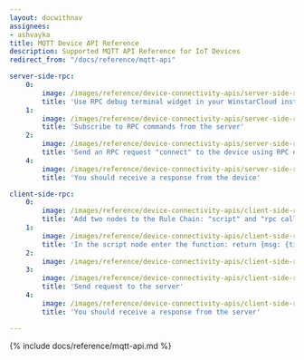 ```yaml
---
layout: docwithnav
assignees:
- ashvayka
title: MQTT Device API Reference
description: Supported MQTT API Reference for IoT Devices
redirect_from: "/docs/reference/mqtt-api"

server-side-rpc:
    0:
        image: /images/reference/device-connectivity-apis/server-side-rpc-mqtt-1-ce.png
        title: 'Use RPC debug terminal widget in your WinstarCloud instance'
    1:
        image: /images/reference/device-connectivity-apis/server-side-rpc-mqtt-2-ce.png
        title: 'Subscribe to RPC commands from the server'
    2:
        image: /images/reference/device-connectivity-apis/server-side-rpc-mqtt-3-ce.png
        title: 'Send an RPC request "connect" to the device using RPC debug terminal widget'
    4:
        image: /images/reference/device-connectivity-apis/server-side-rpc-mqtt-4-ce.png
        title: 'You should receive a response from the device'

client-side-rpc:
    0:
        image: /images/reference/device-connectivity-apis/client-side-rpc-1-ce.png
        title: 'Add two nodes to the Rule Chain: "script" and "rpc call reply"'
    1:
        image: /images/reference/device-connectivity-apis/client-side-rpc-2-ce.png
        title: 'In the script node enter the function: return {msg: {time:String(new Date())}, metadata: metadata, msgType: msgType};'
    2:
        image: /images/reference/device-connectivity-apis/client-side-rpc-3-ce.png
    3:
        image: /images/reference/device-connectivity-apis/client-side-rpc-mqtt-4-ce.png
        title: 'Send request to the server'
    4:
        image: /images/reference/device-connectivity-apis/client-side-rpc-mqtt-5-ce.png
        title: 'You should receive a response from the server'

---
```


{% include docs/reference/mqtt-api.md %}
